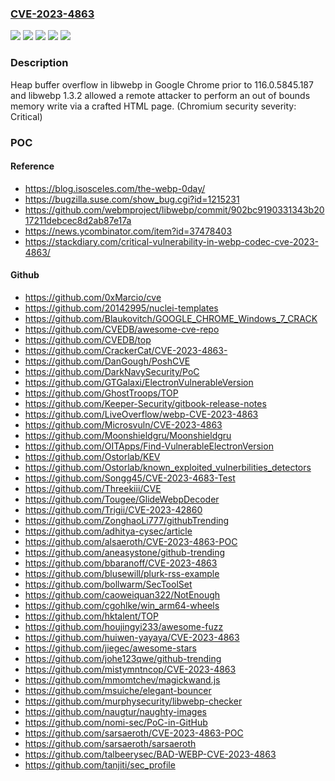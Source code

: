 ### [CVE-2023-4863](https://cve.mitre.org/cgi-bin/cvename.cgi?name=CVE-2023-4863)
![](https://img.shields.io/static/v1?label=Product&message=Chrome&color=blue)
![](https://img.shields.io/static/v1?label=Product&message=libwebp&color=blue)
![](https://img.shields.io/static/v1?label=Version&message=1.3.2%3C%201.3.2%20&color=brighgreen)
![](https://img.shields.io/static/v1?label=Version&message=116.0.5845.187%3C%20116.0.5845.187%20&color=brighgreen)
![](https://img.shields.io/static/v1?label=Vulnerability&message=Heap%20buffer%20overflow&color=brighgreen)

### Description

Heap buffer overflow in libwebp in Google Chrome prior to 116.0.5845.187 and libwebp 1.3.2 allowed a remote attacker to perform an out of bounds memory write via a crafted HTML page. (Chromium security severity: Critical)

### POC

#### Reference
- https://blog.isosceles.com/the-webp-0day/
- https://bugzilla.suse.com/show_bug.cgi?id=1215231
- https://github.com/webmproject/libwebp/commit/902bc9190331343b2017211debcec8d2ab87e17a
- https://news.ycombinator.com/item?id=37478403
- https://stackdiary.com/critical-vulnerability-in-webp-codec-cve-2023-4863/

#### Github
- https://github.com/0xMarcio/cve
- https://github.com/20142995/nuclei-templates
- https://github.com/Blaukovitch/GOOGLE_CHROME_Windows_7_CRACK
- https://github.com/CVEDB/awesome-cve-repo
- https://github.com/CVEDB/top
- https://github.com/CrackerCat/CVE-2023-4863-
- https://github.com/DanGough/PoshCVE
- https://github.com/DarkNavySecurity/PoC
- https://github.com/GTGalaxi/ElectronVulnerableVersion
- https://github.com/GhostTroops/TOP
- https://github.com/Keeper-Security/gitbook-release-notes
- https://github.com/LiveOverflow/webp-CVE-2023-4863
- https://github.com/Microsvuln/CVE-2023-4863
- https://github.com/Moonshieldgru/Moonshieldgru
- https://github.com/OITApps/Find-VulnerableElectronVersion
- https://github.com/Ostorlab/KEV
- https://github.com/Ostorlab/known_exploited_vulnerbilities_detectors
- https://github.com/Songg45/CVE-2023-4683-Test
- https://github.com/Threekiii/CVE
- https://github.com/Tougee/GlideWebpDecoder
- https://github.com/Trigii/CVE-2023-42860
- https://github.com/ZonghaoLi777/githubTrending
- https://github.com/adhitya-cysec/article
- https://github.com/alsaeroth/CVE-2023-4863-POC
- https://github.com/aneasystone/github-trending
- https://github.com/bbaranoff/CVE-2023-4863
- https://github.com/blusewill/plurk-rss-example
- https://github.com/bollwarm/SecToolSet
- https://github.com/caoweiquan322/NotEnough
- https://github.com/cgohlke/win_arm64-wheels
- https://github.com/hktalent/TOP
- https://github.com/houjingyi233/awesome-fuzz
- https://github.com/huiwen-yayaya/CVE-2023-4863
- https://github.com/jiegec/awesome-stars
- https://github.com/johe123qwe/github-trending
- https://github.com/mistymntncop/CVE-2023-4863
- https://github.com/mmomtchev/magickwand.js
- https://github.com/msuiche/elegant-bouncer
- https://github.com/murphysecurity/libwebp-checker
- https://github.com/naugtur/naughty-images
- https://github.com/nomi-sec/PoC-in-GitHub
- https://github.com/sarsaeroth/CVE-2023-4863-POC
- https://github.com/sarsaeroth/sarsaeroth
- https://github.com/talbeerysec/BAD-WEBP-CVE-2023-4863
- https://github.com/tanjiti/sec_profile

